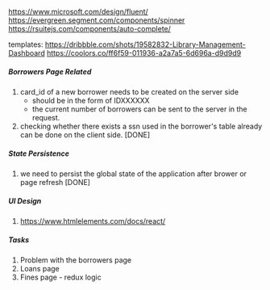 https://www.microsoft.com/design/fluent/
https://evergreen.segment.com/components/spinner
https://rsuitejs.com/components/auto-complete/

templates:
https://dribbble.com/shots/19582832-Library-Management-Dashboard
https://coolors.co/ff6f59-011936-a2a7a5-6d696a-d9d9d9

##### Borrowers Page Related

1. card_id of a new borrower needs to be created on the server side
   - should be in the form of IDXXXXXX
   - the current number of borrowers can be sent to the server in the request.
2. checking whether there exists a ssn used in the borrower's table already can be done on the client side. [DONE]

##### State Persistence

1. we need to persist the global state of the application after brower or page refresh [DONE]

##### UI Design

1. https://www.htmlelements.com/docs/react/

##### Tasks

1. Problem with the borrowers page
2. Loans page
3. Fines page - redux logic
